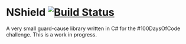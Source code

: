 # NShield [![Build Status](https://travis-ci.org/carlosschults/nshield.svg?branch=master)](https://travis-ci.org/carlosschults/nshield)

A very small guard-cause library written in C# for the #100DaysOfCode challenge. This is a work in progress.
